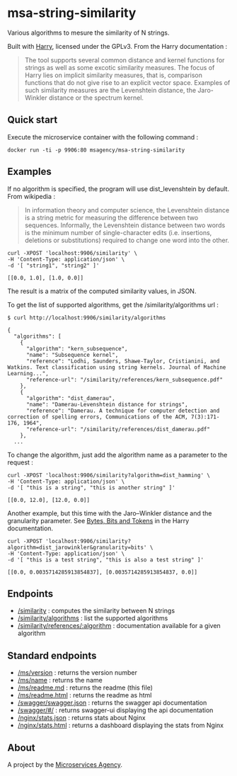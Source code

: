 
# msa-string-similarity

Various algorithms to mesure the similarity of N strings.

Built with [Harry](https://github.com/rieck/harry), licensed under the GPLv3. From the Harry documentation :

> The tool supports several common distance and kernel functions for strings as well as some excotic similarity measures. The focus of Harry lies on implicit similarity measures, that is, comparison functions that do not give rise to an explicit vector space. Examples of such similarity measures are the Levenshtein distance, the Jaro-Winkler distance or the spectrum kernel.

## Quick start

Execute the microservice container with the following command :

    docker run -ti -p 9906:80 msagency/msa-string-similarity

## Examples

If no algorithm is specified, the program will use dist_levenshtein by default.
From wikipedia :

> In information theory and computer science, the Levenshtein distance is a string metric for measuring the difference between two sequences. Informally, the Levenshtein distance between two words is the minimum number of single-character edits (i.e. insertions, deletions or substitutions) required to change one word into the other.


    curl -XPOST 'localhost:9906/similarity' \
    -H 'Content-Type: application/json' \
    -d '[ "string1", "string2" ]'

    [[0.0, 1.0], [1.0, 0.0]]

The result is a matrix of the computed similarity values, in JSON.

To get the list of supported algorithms, get the /similarity/algorithms url :

    $ curl http://localhost:9906/similarity/algorithms

    {
      "algorithms": [
        {
          "algorithm": "kern_subsequence",
          "name": "Subsequence kernel",
          "reference": "Lodhi, Saunders, Shawe-Taylor, Cristianini, and Watkins. Text classification using string kernels. Journal of Machine Learning...",
          "reference-url": "/similarity/references/kern_subsequence.pdf"
        },
        {
          "algorithm": "dist_damerau",
          "name": "Damerau-Levenshtein distance for strings",
          "reference": "Damerau. A technique for computer detection and correction of spelling errors, Communications of the ACM, 7(3):171-176, 1964",
          "reference-url": "/similarity/references/dist_damerau.pdf"
        },
      ...


To change the algorithm, just add the algorithm name as a parameter to the request :

    curl -XPOST 'localhost:9906/similarity?algorithm=dist_hamming' \
    -H 'Content-Type: application/json' \
    -d '[ "this is a string", "this is another string" ]'

    [[0.0, 12.0], [12.0, 0.0]]

Another example, but this time with the Jaro–Winkler distance and the granularity parameter. See [Bytes, Bits and Tokens](https://github.com/rieck/harry/blob/master/examples/TUTORIAL.md#bytes-bits-and-tokens) in the Harry documentation.

    curl -XPOST 'localhost:9906/similarity?algorithm=dist_jarowinkler&granularity=bits' \
    -H 'Content-Type: application/json' \
    -d '[ "this is a test string", "this is also a test string" ]'

    [[0.0, 0.0035714285913854837], [0.0035714285913854837, 0.0]]


## Endpoints

- [/similarity](/similarity) : computes the similarity between N strings
- [/similarity/algorithms](/similarity/algorithms) : list the supported algorithms
- [/similarity/references/:algorithm](/similarity/references/dist_levenshtein.pdf) : documentation available for a given algorithm


## Standard endpoints

- [/ms/version](/ms/version) : returns the version number
- [/ms/name](/ms/name) : returns the name
- [/ms/readme.md](/ms/readme.md) : returns the readme (this file)
- [/ms/readme.html](/ms/readme.html) : returns the readme as html
- [/swagger/swagger.json](/swagger/swagger.json) : returns the swagger api documentation
- [/swagger/#/](/swagger/#/) : returns swagger-ui displaying the api documentation
- [/nginx/stats.json](/nginx/stats.json) : returns stats about Nginx
- [/nginx/stats.html](/nginx/stats.html) : returns a dashboard displaying the stats from Nginx

## About

A project by the [Microservices Agency](http://microservices.agency).
